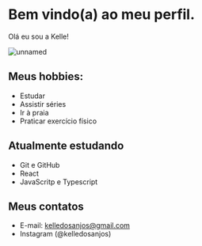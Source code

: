# Bem vindo(a) ao meu perfil.

Olá eu sou a Kelle!

![unnamed](https://user-images.githubusercontent.com/106112020/189223872-56a84efc-ea30-4f4f-ace1-4110dee22231.png)

## Meus hobbies:

- Estudar
- Assistir séries
- Ir à praia
- Praticar exercício físico

## Atualmente estudando

- Git e GitHub
- React
- JavaScritp e Typescript

## Meus contatos

- E-mail: kelledosanjos@gmail.com
- Instagram (@kelledosanjos)
